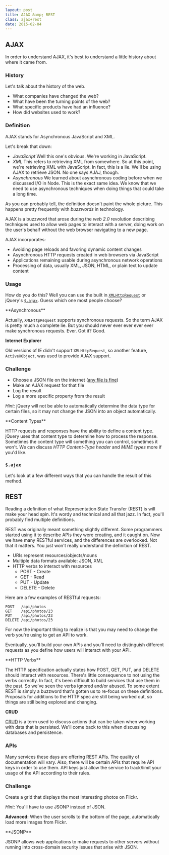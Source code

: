 ```yaml
---
layout: post
title: AJAX &amp; REST
class: ajax+rest
date: 2015-02-04
---
```


## AJAX

In order to understand AJAX, it's best to understand a little history about
where it came from.


### History

Let's talk about the history of the web.

* What companies have changed the web?
* What have been the turning points of the web?
* What specific products have had an influence?
* How did websites used to work?


### Definition

AJAX stands for Asynchronous JavaScript and XML.

Let's break that down:

* _JavaScript_
  Well this one's obvious. We're working in JavaScript.
* _XML_
  This refers to retrieving XML from somewhere. So at this point, we're
  retrieving XML with JavaScript. In fact, this is a lie. We'll be using AJAX
  to retrieve JSON. No one says AJAJ, though.
* _Asynchronous_
  We learned about asynchronous coding before when we discussed I/O in Node.
  This is the exact same idea. We know that we need to use asynchronous
  techniques when doing things that could take a long time.

As you can probably tell, the definition doesn't paint the whole picture.
This happens pretty frequently with _buzzwords_ in technology.

AJAX is a buzzword that arose during the _web 2.0_ revolution describing
techniques used to allow web pages to interact with a server, doing work on the
user's behalf without the web browser navigating to a new page.

AJAX incorporates:

* Avoiding page reloads and favoring dynamic content changes
* Asynchronous HTTP requests created in web browsers via JavaScript
* Applications remaining usable during asynchronous network operations
* Processing of data, usually XML, JSON, HTML, or plain text to update content


### Usage

How do you do this? Well you can use the built in [`XMLHttpRequest`][mdn-xhr] or
jQuery's [`$.ajax`][jq-ajax]. Guess which one most people choose?

<aside>
**Asynchronous**

Actually, `XMLHttpRequest` supports synchronous requests. So the term AJAX is
pretty much a complete lie. But you should never ever ever ever ever make
synchronous requests. Ever. Got it? Good.

**Internet Explorer**

Old versions of IE didn't support `XMLHttpRequest`, so another feature,
`ActiveXObject`, was used to provide AJAX support.
</aside>


### Challenge

* Choose a JSON file on the internet ([any file is fine][jsi-gamelib-package])
* Make an AJAX request for that file
* Log the result
* Log a more specific property from the result

_Hint:_ jQuery will not be able to automatically determine the data type for
certain files, so it may not change the JSON into an object automatically.

<aside>
**Content Types**

HTTP requests and responses have the ability to define a content type. jQuery
uses that content type to determine how to process the response. Sometimes the
content type will something you can control, sometimes it won't. We can discuss
_HTTP Content-Type header_ and _MIME types_ more if you'd like.
</aside>

### `$.ajax`

Let's look at a few different ways that you can handle the result of this
method.


## REST

Reading a definition of what Representation State Transfer (REST) is will make
your head spin. It's wordy and technical and all that jazz. In fact, you'll
probably find multiple definitions.

REST was originally meant something slightly different. Some programmers
started using it to describe APIs they were creating, and it caught on. Now we
have many RESTful services, and the differences are overlooked. Not that it
matters. You just won't really understand the definition of REST.

* URIs represent resources/objects/nouns
* Multiple data formats available: JSON, XML
* HTTP verbs to interact with resources
  - POST - Create
  - GET - Read
  - PUT - Update
  - DELETE - Delete

Here are a few examples of RESTful requests:

    POST   /api/photos
    GET    /api/photos/23
    PUT    /api/photos/23
    DELETE /api/photos/23


For now the important thing to realize is that you may need to change the verb
you're using to get an API to work.

Eventually, you'll build your own APIs and you'll need to distinguish different
requests as you define how users will interact with your API.

<aside>
**HTTP Verbs**

The HTTP specification actually states how POST, GET, PUT, and DELETE should
interact with resources. There's little consequence to not using the verbs
correctly. In fact, it's been difficult to build services that use them in the
past. So we've seen the verbs ignored and/or abused. To some extent REST is
simply a buzzword that's gotten us to re-focus on these definitions. Proposals
for additions to the HTTP spec are still being worked out, so things are still
being explored and changing.

**CRUD**

[CRUD][crud] is a term used to discuss actions that can be taken when working
with data that is persisted. We'll come back to this when discussing databases
and persistence.
</aside>


### APIs

Many services these days are offering REST APIs. The quality of documentation
will vary. Also, there will be certain APIs that require API keys in order to
use them. API keys just allow the service to track/limit your usage of the API
according to their rules.

### Challenge

Create a grid that displays the most interesting photos on Flickr.

_Hint:_ You'll have to use JSONP instead of JSON.

**Advanced:** When the user scrolls to the bottom of the page, automatically
load more images from Flickr.

<aside>
**JSONP**

JSONP allows web applications to make requests to other servers without running
into cross-domain security issues that arise with JSON.
</aside>

[crud]: http://en.wikipedia.org/wiki/Create,_read,_update_and_delete
[jq-ajax]: http://api.jquery.com/jQuery.ajax/
[mdn-xhr]: https://developer.mozilla.org/en-US/docs/Web/API/XMLHttpRequest
[jsi-gamelib-package]: https://raw.githubusercontent.com/wbyoung/jsi-gamelib/master/package.json
